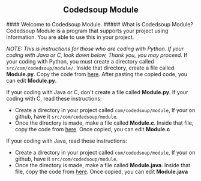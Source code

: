 <h2 align=center>Codedsoup Module</h2>
#### Welcome to Codedsoup Module.
##### What is Codedsoup Module?
Codedsoup Module is a program that supports your project using information.
You are able to use this in your project.

*NOTE: This is instructions for those who are coding with Python.
If your coding with Java or C, look down below, Thank you, you may proceed.*
If your coding with Python, you must create a directory called `src/com/codedsoup/module/`.
Inside that directory, create a file called **Module.py**. Copy the code from [here](https://raw.githubusercontent.com/codedsoup/module/master/src/com/codedsoup/module/Module.py).
After pasting the copied code, you can edit **Module.py**.

If your coding with Java or C, don't create a file called **Module.py**.
If your coding with C, read these instructions:
- Create a directory in your project called `com/codedsoup/module`,
If your on github, have it `src/com/codedsoup/module`.
- Once the directory is made, make a file called **Module.c**.
Inside that file, copy the code from [here](http://codedsoup.com/module/c.txt). 
Once copied, you can edit **Module.c**

If your coding with Java, read these instructions:
- Create a directory in your project called `com/codedsoup/module`,
If your on github, have it `src/com/codedsoup/module`.
- Once the directory is made, make a file called **Module.java**.
Inside that file, copy the code from [here](http://codedsoup.com/module/java.txt). 
Once copied, you can edit **Module.java**
